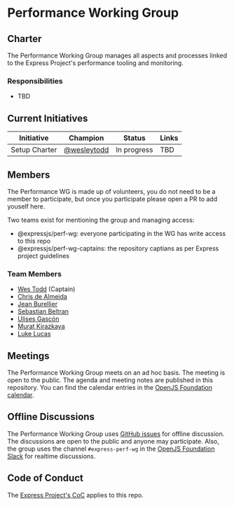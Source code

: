 # Performance Working Group

## Charter

The Performance Working Group manages all aspects and processes linked to the Express Project's performance tooling and
monitoring.

### Responsibilities

- TBD

## Current Initiatives

| Initiative | Champion | Status | Links |
|------------|----------|--------|-------|
| Setup Charter | [@wesleytodd](https://github.com/wesleytodd) | In progress | TBD |

## Members

The Performance WG is made up of volunteers, you do not need to be a member to participate, but once you participate
please open a PR to add youself here.

Two teams exist for mentioning the group and managing access:

- @expressjs/perf-wg: everyone participating in the WG has write access to this repo
- @expressjs/perf-wg-captains: the repository captians as per Express project guidelines

### Team Members

- [Wes Todd](https://github.com/wesleytodd) (Captain)
- [Chris de Almeida](https://github.com/ctcpip)
- [Jean Burellier](https://github.com/sheplu)
- [Sebastian Beltran](https://github.com/bjohansebas)
- [Ulises Gascón](https://github.com/ulisesGascon)
- [Murat Kirazkaya](https://github.com/GroophyLifefor)
- [Luke Lucas](https://github.com/O4FDev)

## Meetings

The Performance Working Group meets on an ad hoc basis. The meeting is open to the public. The agenda and meeting notes
are published in this repository. You can find the calendar entries in the [OpenJS Foundation calendar](https://openjsf.org/collaboration).

## Offline Discussions

The Performance Working Group uses [GitHub issues](https://github.com/expressjs/perf-wg/issues) for offline discussion.
The discussions are open to the public and anyone may participate. Also, the group uses the channel `#express-perf-wg`
in the [OpenJS Foundation Slack](https://openjsf.org/collaboration) for realtime discussions.

## Code of Conduct

The [Express Project's CoC](https://github.com/expressjs/express/blob/master/Code-Of-Conduct.md) applies to this repo.

